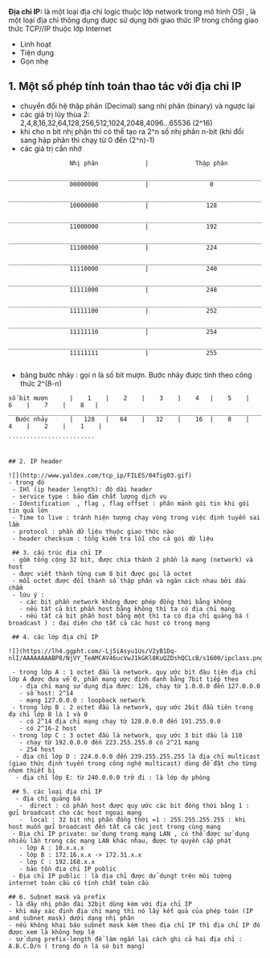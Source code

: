 **Địa chỉ IP:** là một loại địa chỉ logic thuộc lớp network trong mô hình OSI , là một loại địa chỉ thông dụng được sử dụng bởi giao thức IP trong chồng giao thức TCP//IP thuộc lớp Internet
- Linh hoạt
- Tiện dụng
- Gọn nhẹ

## 1. Một số phép tính toán thao tác với địa chỉ IP
- chuyển đổi hệ thập phân (Decimal) sang nhị phân (binary)  và ngược lại
- các giá trị lũy thùa 2: 2,4,8,16,32,64,128,256,512,1024,2048,4096...65536 (2^16)
- khi cho n bit nhị phận thì có thể tạo ra 2^n số nhị phân n-bit (khi đổi sang hập phân thì chạy từ 0 đến (2^n)-1)
- các giá trị cần nhớ
`````
                 Nhị phân             |             Thập phân
  ________________________________________________________________________
                 00000000             |                 0
  ________________________________________________________________________
                 10000000             |                128
  ________________________________________________________________________
                 11000000             |                192
  ________________________________________________________________________
                 11100000             |                224
  ________________________________________________________________________
                 11110000             |                240  
  ________________________________________________________________________
                 11111000             |                248
  ________________________________________________________________________
                 11111100             |                252       
  _______________________________________________________________________
                 11111110             |                254
  _______________________________________________________________________
                 11111111             |                255
                 
 ```````````````````````````
 - bảng bước nhảy : gọi n là số bit mượn. Bước nhảy được tính theo công thức 2^(8-n)
 
 ````````````````````````````
 số bit mượn      |    1    |    2    |    3    |    4   |    5    |     6    |    7    |    8   |
__________________________________________________________________________________________________
   Bước nhảy      |   128   |   64    |   32    |    16  |    8    |     4    |    2    |    1    |
   
 ````````````````````````
 
 
 ## 2. IP header
 
![](http://www.yaldex.com/tcp_ip/FILES/04fig03.gif) 
 - trong đó
  - IHl (ip header length): độ dài header
  - service type : bảo đảm chất lượng dịch vụ
  - Identification  , flag , flag offset : phân mảnh gói tin khi gói tin quá lớn
  - Time to live : tránh hiện tượng chạy vòng trong việc định tuyến sai lầm
  - protocol : phần dữ liệu thuộc giao thức nào
  - header checksum : tổng kiểm tra lỗi cho cả gói dữ liệu
  
  ## 3. cấu trúc địa chỉ IP
  - gồm tổng cộng 32 bit, được chia thành 2 phần là mạng (network) và host
  - được viết thành từng cụm 8 bit được gọi là octet
  - mỗi octet được đổi thành số thập phân và ngăn cách nhau bởi dấu chấm
  - lứu ý :
    - các bit phần network không được phép đồng thời bằng không
    - nếu tất cả bit phần host bằng không thì ta có địa chỉ mạng
    - nếu tất cả bit phần host bằng một thì ta có địa chỉ quảng bá ( broadcast ) : đại diện cho tất cả các host có trong mạng
    
  ## 4. các lớp địa chỉ IP

![](https://lh4.ggpht.com/-Lj5iAsyu1Us/V2yB1Dq-nlI/AAAAAAAABP8/NjVY_TeAMCAV46ucVwJ1kGKl8KuQZDshQCLcB/s1600/ipclass.png) 
  
  - trong lớp A : 1 octet đầu là network. quy ước bit đàu tiên địa chỉ lớp A được đưa về 0, phần mạng ược định danh bằng 7bit tiếp theo 
    - địa chỉ mạng sử dụng địa được: 126, chạy từ 1.0.0.0 đến 127.0.0.0
    - số host: 2^14 
    - mạng 127.0.0.0 : loopback network
  - trong lớp B : 2 octet đầu là network, quy ước 2bit đầu tiên trong đạ chỉ lớp B là 1 và 0
    - có 2^14 địa chỉ mạng chạy từ 128.0.0.0 đến 191.255.0.0
    - có 2^16-2 host
  - trong lớp C : 3 octet đầu là network, quy ước 3 bit dầu là 110
    - chạy từ 192.0.0.0 đến 223.255.255.0 có 2^21 mạng
    - 254 host
   - địa chỉ lớp D : 224.0.0.0 đến 239.255.255.255 là địa chỉ multicast (giao thức định tuyến trong công nghệ multicast) dùng để đặt cho từng nhơm thiết bị
   - địa chỉ lớp E: từ 240.0.0.0 trở đi : là lớp dự phòng
   
  ## 5. các loại địa chỉ IP
   - địa chỉ quảng bá
    -  direct : có phần host được quy ước các bit đồng thời bằng 1 : gửi broadcast cho các host ngoại mạng
    -  local : 32 bit nhị phân đồng thời =1 : 255.255.255.255 : khi host muốn gửi broadcast đến tất cả các jost trong cùng mạng
  - Địa chỉ IP private: sử dụng trong mạng LAN , có thể được sử dụng nhiều lần trong các mạng LAN khác nhau, được tự quyền cấp phát
    - lớp A : 10.x.x.x
    - lớp B : 172.16.x.x -> 172.31.x.x
    - lớp C : 192.168.x.x
    - bảo tồn địa chỉ IP public
  - Địa chỉ IP public : là dịa chỉ được dử dụngt trên môi tường internet toàn cầu có tính chất toàn cầu
  
 ## 6. Subnet mask và prefix
 - là dãy nhị phân đài 32bit dùng kèm với địa chỉ IP
 - khi máy xác định địa chỉ mạng thì nó lấy kết quả của phép toán (IP and subnet mask) dưới dạng nhị phân
 - nếu không khai báo subnet mask kèm theo địa chỉ IP thì địa chỉ IP đó được xem là không hợp lệ
 - sử dụng prefix-length để làm ngắn lại cách ghi cả hai địa chỉ : A.B.C.D/n ( trong đó n là só bit mạng)
 
    

